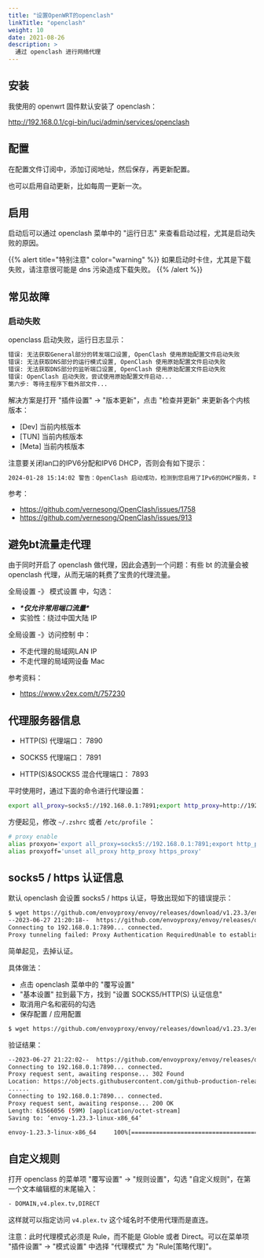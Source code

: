 ```yaml
---
title: "设置OpenWRT的openclash"
linkTitle: "openclash"
weight: 10
date: 2021-08-26
description: >
  通过 openclash 进行网络代理
---
```


## 安装

我使用的 openwrt 固件默认安装了 openclash：

http://192.168.0.1/cgi-bin/luci/admin/services/openclash

## 配置

在配置文件订阅中，添加订阅地址，然后保存，再更新配置。

也可以启用自动更新，比如每周一更新一次。

## 启用

启动后可以通过 openclash 菜单中的 "运行日志" 来查看启动过程，尤其是启动失败的原因。

{{% alert title="特别注意" color="warning" %}}
如果启动时卡住，尤其是下载失败，请注意很可能是 dns 污染造成下载失败。
{{% /alert %}}

## 常见故障

### 启动失败

openclass 启动失败，运行日志显示：

```bash
错误: 无法获取General部分的转发端口设置, OpenClash 使用原始配置文件启动失败
错误: 无法获取DNS部分的运行模式设置, OpenClash 使用原始配置文件启动失败
错误: 无法获取DNS部分的监听端口设置, OpenClash 使用原始配置文件启动失败
错误: OpenClash 启动失败，尝试使用原始配置文件启动...
第六步: 等待主程序下载外部文件...
```

解决方案是打开 "插件设置"  -> "版本更新"，点击 "检查并更新" 来更新各个内核版本：

- [Dev] 当前内核版本
- [TUN] 当前内核版本
- [Meta] 当前内核版本

注意要关闭lan口的IPV6分配和IPV6 DHCP，否则会有如下提示：

```bash
2024-01-28 15:14:02 警告：OpenClash 启动成功，检测到您启用了IPv6的DHCP服务，可能会造成连接异常！
```

参考：

- https://github.com/vernesong/OpenClash/issues/1758
- https://github.com/vernesong/OpenClash/issues/913


## 避免bt流量走代理

由于同时开启了 openclash 做代理，因此会遇到一个问题：有些 bt 的流量会被 openclash 代理，从而无端的耗费了宝贵的代理流量。

全局设置 -》 模式设置 中，勾选：

- ***\*仅允许常用端口流量\****
- 实验性：绕过中国大陆 IP

全局设置 -》访问控制 中：

- 不走代理的局域网LAN IP
- 不走代理的局域网设备 Mac

参考资料：

- https://www.v2ex.com/t/757230

## 代理服务器信息

- HTTP(S) 代理端口： 7890

- SOCKS5 代理端口： 7891

- HTTP(S)&SOCKS5 混合代理端口： 7893

平时使用时，通过下面的命令进行代理设置：

```bash
export all_proxy=socks5://192.168.0.1:7891;export http_proxy=http://192.168.0.1:7890;export https_proxy=http://192.168.0.1:7890
```
方便起见，修改 `~/.zshrc` 或者 `/etc/profile` ：

```bash
# proxy enable
alias proxyon='export all_proxy=socks5://192.168.0.1:7891;export http_proxy=http://192.168.0.1:7890;export https_proxy=http://192.168.0.1:7890'
alias proxyoff='unset all_proxy http_proxy https_proxy'
```

## socks5 / https 认证信息

默认 openclash 会设置 socks5 / https 认证，导致出现如下的错误提示：

```bash
$ wget https://github.com/envoyproxy/envoy/releases/download/v1.23.3/envoy-1.23.3-linux-x86_64
--2023-06-27 21:20:18--  https://github.com/envoyproxy/envoy/releases/download/v1.23.3/envoy-1.23.3-linux-x86_64
Connecting to 192.168.0.1:7890... connected.
Proxy tunneling failed: Proxy Authentication RequiredUnable to establish SSL connection.
```

简单起见，去掉认证。

具体做法：

- 点击 openclash 菜单中的 "覆写设置" 
- "基本设置" 拉到最下方，找到 "设置 SOCKS5/HTTP(S) 认证信息"
- 取消用户名和密码的勾选
- 保存配置 / 应用配置

```bash
$ wget https://github.com/envoyproxy/envoy/releases/download/v1.23.3/envoy-1.23.3-linux-x86_64
```

验证结果：

```bash
--2023-06-27 21:22:02--  https://github.com/envoyproxy/envoy/releases/download/v1.23.3/envoy-1.23.3-linux-x86_64
Connecting to 192.168.0.1:7890... connected.
Proxy request sent, awaiting response... 302 Found
Location: https://objects.githubusercontent.com/github-production-release-asset-2e65be/65214191/
......
Connecting to 192.168.0.1:7890... connected.
Proxy request sent, awaiting response... 200 OK
Length: 61566056 (59M) [application/octet-stream]
Saving to: ‘envoy-1.23.3-linux-x86_64’

envoy-1.23.3-linux-x86_64     100%[=================================================>]  58.71M  23.4MB/s    in 2.5s 
```

## 自定义规则

打开 openclass 的菜单项 "覆写设置" -> "规则设置"，勾选 "自定义规则"，在第一个文本编辑框的末尾输入：

```bash
- DOMAIN,v4.plex.tv,DIRECT
```

这样就可以指定访问 `v4.plex.tv` 这个域名时不使用代理而是直连。

注意：此时代理模式必须是 Rule，而不能是 Globle 或者 Direct。可以在菜单项 "插件设置" -> "模式设置" 中选择 "代理模式" 为 "Rule[策略代理]"。